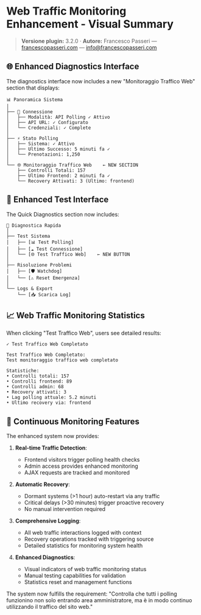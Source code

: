 # Web Traffic Monitoring Enhancement - Visual Summary

> **Versione plugin:** 3.2.0 · **Autore:** Francesco Passeri — [francescopasseri.com](https://francescopasseri.com) — [info@francescopasseri.com](mailto:info@francescopasseri.com)


## 🌐 Enhanced Diagnostics Interface

The diagnostics interface now includes a new "Monitoraggio Traffico Web" section that displays:

```
📊 Panoramica Sistema
│
├── 🔗 Connessione
│   ├── Modalità: API Polling ✓ Attivo
│   ├── API URL: ✓ Configurato  
│   └── Credenziali: ✓ Complete
│
├── ⚡ Stato Polling
│   ├── Sistema: ✓ Attivo
│   ├── Ultimo Successo: 5 minuti fa ✓
│   └── Prenotazioni: 1,250
│
└── 🌐 Monitoraggio Traffico Web    ← NEW SECTION
    ├── Controlli Totali: 157
    ├── Ultimo Frontend: 2 minuti fa ✓
    └── Recovery Attivati: 3 (Ultimo: frontend)
```

## 🔧 Enhanced Test Interface

The Quick Diagnostics section now includes:

```
🔧 Diagnostica Rapida
│
├── Test Sistema
│   ├── [📊 Test Polling]
│   ├── [☁️ Test Connessione] 
│   └── [🌐 Test Traffico Web]    ← NEW BUTTON
│
├── Risoluzione Problemi
│   ├── [🛡️ Watchdog]
│   └── [⚠️ Reset Emergenza]
│
└── Logs & Export
    └── [📥 Scarica Log]
```

## 📈 Web Traffic Monitoring Statistics

When clicking "Test Traffico Web", users see detailed results:

```
✓ Test Traffico Web Completato

Test Traffico Web Completato:
Test monitoraggio traffico web completato

Statistiche:
• Controlli totali: 157
• Controlli frontend: 89
• Controlli admin: 68  
• Recovery attivati: 3
• Lag polling attuale: 5.2 minuti
• Ultimo recovery via: frontend
```

## 🚀 Continuous Monitoring Features

The enhanced system now provides:

1. **Real-time Traffic Detection**: 
   - Frontend visitors trigger polling health checks
   - Admin access provides enhanced monitoring
   - AJAX requests are tracked and monitored

2. **Automatic Recovery**:
   - Dormant systems (>1 hour) auto-restart via any traffic
   - Critical delays (>30 minutes) trigger proactive recovery
   - No manual intervention required

3. **Comprehensive Logging**:
   - All web traffic interactions logged with context
   - Recovery operations tracked with triggering source
   - Detailed statistics for monitoring system health

4. **Enhanced Diagnostics**:
   - Visual indicators of web traffic monitoring status
   - Manual testing capabilities for validation
   - Statistics reset and management functions

The system now fulfills the requirement: "Controlla che tutti i polling funzionino non solo entrando area amministratore, ma è in modo continuo utilizzando il traffico del sito web."
